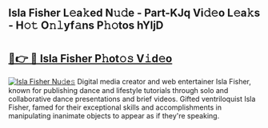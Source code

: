 ## Isla Fisher L𝚎a𝚔ed N𝚞𝚍e - Part-KJq Vi𝚍𝚎o L𝚎a𝚔s - H𝚘𝚝 O𝚗𝚕yf𝚊ns P𝚑𝚘tos hYljD

# <h2><a href="http://kfehzt5.oniu.top/?m=Isla+Fisher">🔗👉 🔴 Isla Fisher P𝚑ot𝚘𝚜 V𝚒d𝚎o</a></h2>

[![Isla Fisher Nu𝚍e𝚜](https://i.imgur.com/0qMVB7G.gif)](http://kfehzt5.oniu.top/?m=Isla+Fisher)
Digital media creator and web entertainer Isla Fisher, known for publishing dance and lifestyle tutorials through solo and collaborative dance presentations and brief videos. Gifted ventriloquist Isla Fisher, famed for their exceptional skills and accomplishments in manipulating inanimate objects to appear as if they're speaking.  
